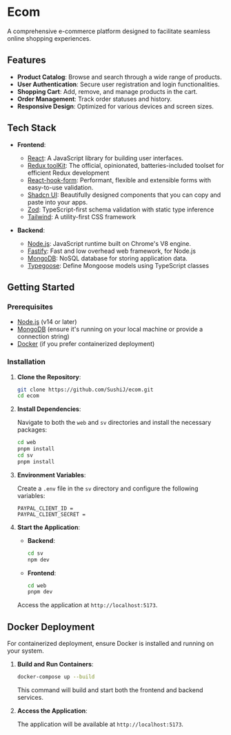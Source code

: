 # Ecom

A comprehensive e-commerce platform designed to facilitate seamless online shopping experiences.

## Features

- **Product Catalog**: Browse and search through a wide range of products.
- **User Authentication**: Secure user registration and login functionalities.
- **Shopping Cart**: Add, remove, and manage products in the cart.
- **Order Management**: Track order statuses and history.
- **Responsive Design**: Optimized for various devices and screen sizes.

## Tech Stack

- **Frontend**:
  - [React](https://reactjs.org/): A JavaScript library for building user interfaces.
  - [Redux toolKit](https://redux-toolkit.js.org/): The official, opinionated, batteries-included toolset for efficient Redux development
  - [React-hook-form](https://www.react-hook-form.com/): Performant, flexible and extensible forms with easy-to-use validation.
  - [Shadcn UI](https://ui.shadcn.com/): Beautifully designed components that you can copy and paste into your apps.
  - [Zod](https://zod.dev/): TypeScript-first schema validation with static type inference
  - [Tailwind](https://tailwindcss.com/): A utility-first CSS framework

- **Backend**:
  - [Node.js](https://nodejs.org/): JavaScript runtime built on Chrome's V8 engine.
  - [Fastify](https://fastify.dev/): Fast and low overhead web framework, for Node.js
  - [MongoDB](https://www.mongodb.com/): NoSQL database for storing application data.
  - [Typegoose](https://typegoose.github.io/typegoose/): Define Mongoose models using TypeScript classes

## Getting Started

### Prerequisites

- [Node.js](https://nodejs.org/) (v14 or later)
- [MongoDB](https://www.mongodb.com/try/download/community) (ensure it's running on your local machine or provide a connection string)
- [Docker](https://www.docker.com/) (if you prefer containerized deployment)

### Installation

1. **Clone the Repository**:

   ```bash
   git clone https://github.com/SushiJ/ecom.git
   cd ecom
   ```

2. **Install Dependencies**:

   Navigate to both the `web` and `sv` directories and install the necessary packages:

   ```bash
   cd web
   pnpm install
   cd sv
   pnpm install
   ```

3. **Environment Variables**:

   Create a `.env` file in the `sv` directory and configure the following variables:

   ```env
   PAYPAL_CLIENT_ID =
   PAYPAL_CLIENT_SECRET =
   ```

4. **Start the Application**:

   - **Backend**:

     ```bash
     cd sv
     npm dev
     ```

   - **Frontend**:

     ```bash
     cd web
     pnpm dev
     ```

   Access the application at `http://localhost:5173`.

## Docker Deployment

For containerized deployment, ensure Docker is installed and running on your system.

1. **Build and Run Containers**:

   ```bash
   docker-compose up --build
   ```

   This command will build and start both the frontend and backend services.

2. **Access the Application**:

   The application will be available at `http://localhost:5173`.
